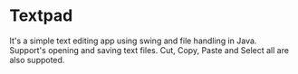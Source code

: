 # Textpad
It's a simple text editing app using swing and file handling in Java.\
Support's opening and saving text files.
Cut, Copy, Paste and Select all are  also suppoted.
